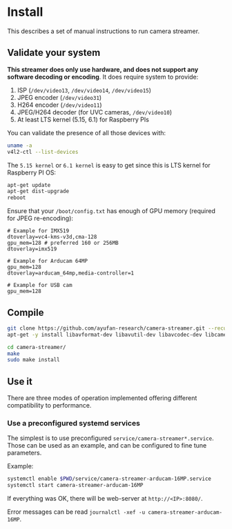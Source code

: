 # Install

This describes a set of manual instructions to run camera streamer.

## Validate your system

**This streamer does only use hardware, and does not support any software decoding or encoding**.
It does require system to provide:

1. ISP (`/dev/video13`, `/dev/video14`, `/dev/video15`)
2. JPEG encoder (`/dev/video31`)
3. H264 encoder (`/dev/video11`)
4. JPEG/H264 decoder (for UVC cameras, `/dev/video10`)
5. At least LTS kernel (5.15, 6.1) for Raspberry PIs

You can validate the presence of all those devices with:

```bash
uname -a
v4l2-ctl --list-devices
```

The `5.15 kernel` or `6.1 kernel` is easy to get since this is LTS kernel for Raspberry PI OS:

```bash
apt-get update
apt-get dist-upgrade
reboot
```

Ensure that your `/boot/config.txt` has enough of GPU memory (required for JPEG re-encoding):

```text
# Example for IMX519
dtoverlay=vc4-kms-v3d,cma-128
gpu_mem=128 # preferred 160 or 256MB
dtoverlay=imx519

# Example for Arducam 64MP
gpu_mem=128
dtoverlay=arducam_64mp,media-controller=1

# Example for USB cam
gpu_mem=128
```

## Compile

```bash
git clone https://github.com/ayufan-research/camera-streamer.git --recursive
apt-get -y install libavformat-dev libavutil-dev libavcodec-dev libcamera-dev liblivemedia-dev v4l-utils pkg-config xxd build-essential cmake libssl-dev

cd camera-streamer/
make
sudo make install
```

## Use it

There are three modes of operation implemented offering different
compatibility to performance.

### Use a preconfigured systemd services

The simplest is to use preconfigured `service/camera-streamer*.service`.
Those can be used as an example, and can be configured to fine tune parameters.

Example:

```bash
systemctl enable $PWD/service/camera-streamer-arducam-16MP.service
systemctl start camera-streamer-arducam-16MP
```

If everything was OK, there will be web-server at `http://<IP>:8080/`.

Error messages can be read `journalctl -xef -u camera-streamer-arducam-16MP`.
